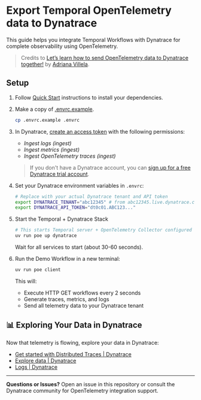 # Export Temporal OpenTelemetry data to Dynatrace

This guide helps you integrate Temporal Workflows with Dynatrace for complete observability using OpenTelemetry.

> Credits to [Let’s learn how to send OpenTelemetry data to Dynatrace together!][1] by [Adriana Villela][2].

## Setup

1. Follow [Quick Start](../README.md#quick-start) instructions to install your dependencies.

1. Make a copy of [.envrc.example](../.envrc.example).

    ```bash
    cp .envrc.example .envrc
    ```

1. In Dynatrace, [create an access token][3] with the following permissions:
   * *Ingest logs (ingest)*
   * *Ingest metrics (ingest)*
   * *Ingest OpenTelemetry traces (ingest)*

    > If you don't have a Dynatrace account, you can [sign up for a free Dynatrace trial account][4].

1. Set your Dynatrace environment variables in `.envrc`:

    ```bash
    # Replace with your actual Dynatrace tenant and API token
    export DYNATRACE_TENANT="abc12345" # from abc12345.live.dynatrace.com
    export DYNATRACE_API_TOKEN="dt0c01.ABC123..."
    ```

1. Start the Temporal + Dynatrace Stack

    ```bash
    # This starts Temporal server + OpenTelemetry Collector configured for Dynatrace
    uv run poe up dynatrace
    ```

    Wait for all services to start (about 30-60 seconds).

1. Run the Demo Workflow in a new terminal:

    ```bash
    uv run poe client
    ```

    This will:
    * Execute HTTP GET workflows every 2 seconds
    * Generate traces, metrics, and logs
    * Send all telemetry data to your Dynatrace tenant

## 📊 Exploring Your Data in Dynatrace

Now that telemetry is flowing, explore your data in Dynatrace:

* [Get started with Distributed Traces | Dynatrace][5]
* [Explore data | Dynatrace][6]
* [Logs | Dynatrace][7]

---

**Questions or Issues?** Open an issue in this repository or consult the Dynatrace community for OpenTelemetry integration support.

[1]: https://www.dynatrace.com/news/blog/send-opentelemetry-data-to-dynatrace/
[2]: https://www.linkedin.com/in/adrianavillela/
[3]: https://docs.dynatrace.com/docs/manage/identity-access-management/access-tokens-and-oauth-clients/access-tokens#create-api-token
[4]: https://www.dynatrace.com/signup/
[5]: https://docs.dynatrace.com/docs/analyze-explore-automate/distributed-traces/analysis/get-started
[6]: https://docs.dynatrace.com/docs/analyze-explore-automate/dashboards-and-notebooks/explore-data
[7]: https://docs.dynatrace.com/docs/analyze-explore-automate/logs/lma-analysis/logs-app